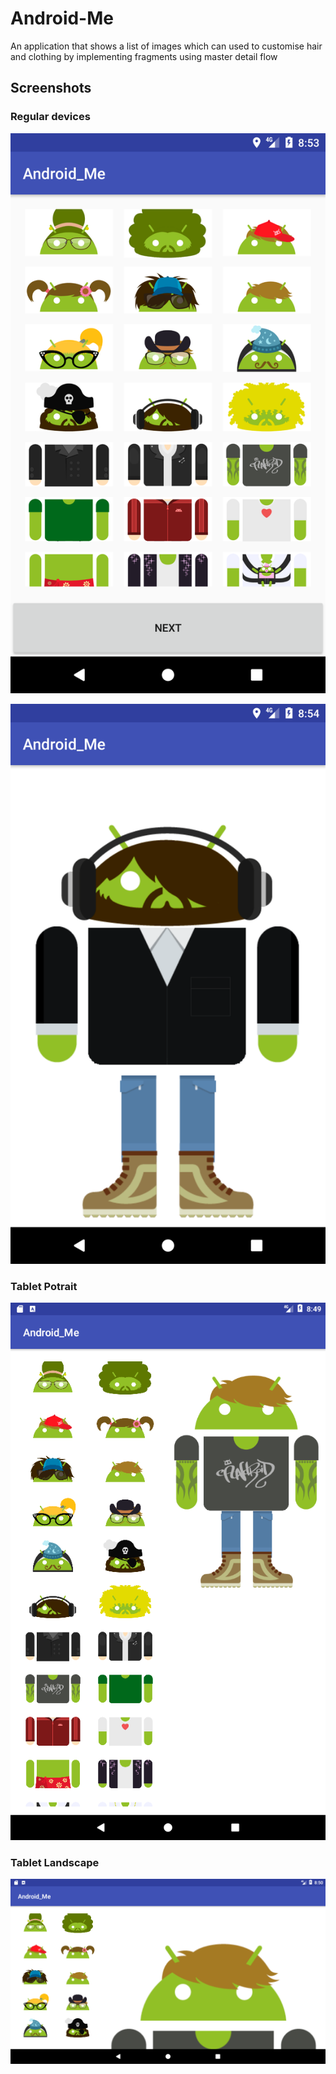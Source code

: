 # Android-Me
An application that shows a list of images which can used to customise hair and clothing by implementing fragments using master detail flow


## Screenshots

### Regular devices
![Device 1](https://github.com/dilipkumar4813/Android-Me/blob/master/screenshots/device-2017-05-02-205336.png)

![Device 2](https://github.com/dilipkumar4813/Android-Me/blob/master/screenshots/device-2017-05-02-205408.png)

### Tablet Potrait
![Tablet potrait](https://github.com/dilipkumar4813/Android-Me/blob/master/screenshots/tablet-device-2017-05-02-204957.png)

### Tablet Landscape
![Tablet landscape](https://github.com/dilipkumar4813/Android-Me/blob/master/screenshots/tablet-device-2017-05-02-205042.png)